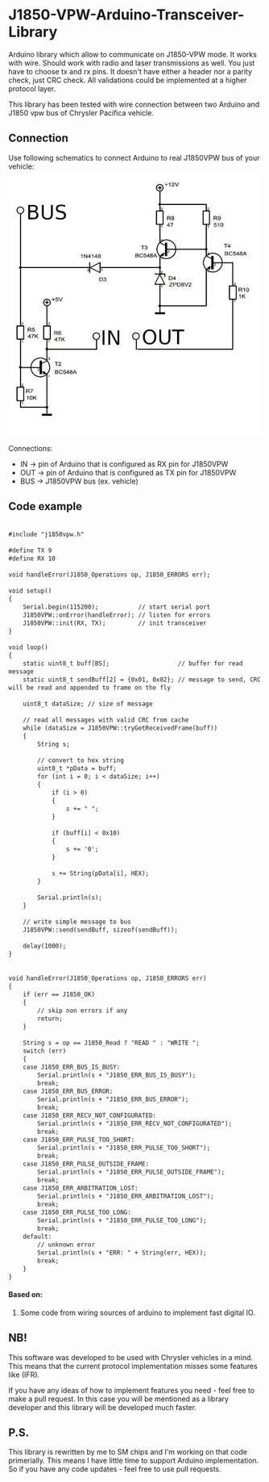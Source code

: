 # J1850-VPW-Arduino-Transceiver-Library
Arduino library which allow to communicate on J1850-VPW mode.
It works with wire. Should work with radio and laser transmissions as well.
You just have to choose tx and rx pins.
It doesn't have either a header nor a parity check, just CRC check. 
All validations could be implemented at a higher protocol layer.

This library has been tested with wire connection between two Arduino and J1850 vpw bus of Chrysler Pacifica vehicle. 

## Connection
Use following schematics to connect Arduino to real J1850VPW bus of your vehicle:
![schematics](img/schematics.jpg)

Connections:
* IN -> pin of Arduino that is configured as RX pin for J1850VPW
* OUT -> pin of Arduino that is configured as TX pin for J1850VPW
* BUS -> J1850VPW bus (ex. vehicle)

## Code example
~~~~

#include "j1850vpw.h"

#define TX 9
#define RX 10

void handleError(J1850_Operations op, J1850_ERRORS err);

void setup()
{
    Serial.begin(115200);           // start serial port
    J1850VPW::onError(handleError); // listen for errors
    J1850VPW::init(RX, TX);         // init transceiver
}

void loop()
{
    static uint8_t buff[BS];                   // buffer for read message
    static uint8_t sendBuff[2] = {0x01, 0x02}; // message to send, CRC will be read and appended to frame on the fly

    uint8_t dataSize; // size of message

    // read all messages with valid CRC from cache
    while (dataSize = J1850VPW::tryGetReceivedFrame(buff))
    {
        String s;

        // convert to hex string
        uint8_t *pData = buff;
        for (int i = 0; i < dataSize; i++)
        {
            if (i > 0)
            {
                s += " ";
            }

            if (buff[i] < 0x10)
            {
                s += '0';
            }

            s += String(pData[i], HEX);
        }

        Serial.println(s);
    }

    // write simple message to bus
    J1850VPW::send(sendBuff, sizeof(sendBuff));

    delay(1000);
}


void handleError(J1850_Operations op, J1850_ERRORS err)
{
    if (err == J1850_OK)
    {
        // skip non errors if any
        return;
    }

    String s = op == J1850_Read ? "READ " : "WRITE ";
    switch (err)
    {
    case J1850_ERR_BUS_IS_BUSY:
        Serial.println(s + "J1850_ERR_BUS_IS_BUSY");
        break;
    case J1850_ERR_BUS_ERROR:
        Serial.println(s + "J1850_ERR_BUS_ERROR");
        break;
    case J1850_ERR_RECV_NOT_CONFIGURATED:
        Serial.println(s + "J1850_ERR_RECV_NOT_CONFIGURATED");
        break;
    case J1850_ERR_PULSE_TOO_SHORT:
        Serial.println(s + "J1850_ERR_PULSE_TOO_SHORT");
        break;
    case J1850_ERR_PULSE_OUTSIDE_FRAME:
        Serial.println(s + "J1850_ERR_PULSE_OUTSIDE_FRAME");
        break;
    case J1850_ERR_ARBITRATION_LOST:
        Serial.println(s + "J1850_ERR_ARBITRATION_LOST");
        break;
    case J1850_ERR_PULSE_TOO_LONG:
        Serial.println(s + "J1850_ERR_PULSE_TOO_LONG");
        break;
    default:
        // unknown error
        Serial.println(s + "ERR: " + String(err, HEX));
        break;
    }
}
~~~~

#### Based on:
1. Some code from wiring sources of arduino to implement fast digital IO.

## NB!
This software was developed to be used with Chrysler vehicles in a mind. This means that the current protocol implementation misses some features like (IFR).

If you have any ideas of how to implement features you need - feel free to make a pull request. In this case you will be mentioned as a library developer and this library will be developed much faster.

## P.S.
This library is rewritten by me to SM chips and I'm working on that code primerially. 
This means I have little time to support Arduino implementation. So if you have any code updates - feel free to use pull requests.
